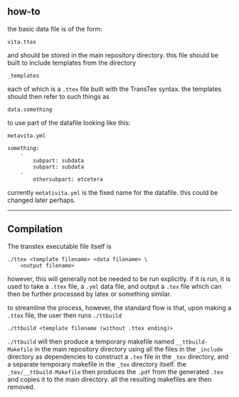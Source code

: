 
how-to
---

the basic data file is of the form:

	vita.ttex
	
and should be stored in the main repository directory.
this file should be built to include templates from the directory

	_templates
	
each of which is a `.ttex` file built with the TransTex syntax. the templates should then refer to such things as

	data.something
	
to use part of the datafile looking like this:

`metavita.yml`

	something:
		-
			subpart: subdata
			subpart: subdata
		-
			othersubpart: etcetera
			
currently `metativita.yml` is the fixed name for the datafile. this could be changed later perhaps.			


---

Compilation
---

The transtex executable file itself is

	./ttex <template filename> <data filename> \
		<output filename>
	
however, this will generally not be needed to be run explicitly. if it is run, it is used to take a `.ttex` file, a `.yml` data file, and output a `.tex` file which can then be further processed by latex or something similar.

to streamline the process, however, the standard flow is that, upon making a `.ttex` file, the user then runs `./ttbuild`

	./ttbuild <template filename (without .ttex ending)>
	
`./ttbuild` will then produce a temporary makefile named `__ttbuild-Makefile` in the main repository directory using all the files in the `_include` directory as dependencies to construct a `.tex` file in the `_tex` directory, and a separate temporary makefile in the `_tex` directory itself. the `_tex/__ttbuild-Makefile` then produces the `.pdf` from the generated `.tex` and copies it to the main directory. all the resulting makefiles are then removed.

